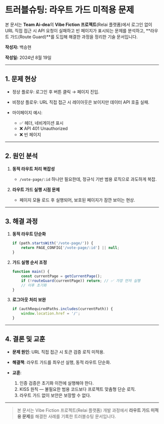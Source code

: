 # 트러블슈팅: 라우트 가드 미적용 문제

본 문서는 **Team Ai-dea**의 **Vibe Fiction 프로젝트**(Relai 플랫폼)에서 로그인 없이 URL 직접 접근 시 API 요청이 실패하고 빈 페이지가 표시되는 문제를 분석하고, \*\*라우트 가드(Route Guard)\*\*를 도입해 해결한 과정을 정리한 기술 문서입니다.

**작성자:** 백승현

**작성일:** 2024년 8월 19일

---

## 1. 문제 현상

* 정상 플로우: 로그인 후 버튼 클릭 → 페이지 진입.
* 비정상 플로우: URL 직접 접근 시 레이아웃은 보이지만 데이터 API 호출 실패.
* 마이페이지 예시:

  * ✅ 헤더, 네비게이션 표시
  * ❌ API 401 Unauthorized
  * ❌ 빈 페이지

---

## 2. 원인 분석

1. **동적 라우트 처리 복잡성**

   * `/vote-page/:id` 하나만 필요한데, 정규식 기반 범용 로직으로 과도하게 복잡.

2. **라우트 가드 실행 시점 문제**

   * 페이지 모듈 로드 후 실행되어, 보호된 페이지가 잠깐 보이는 현상.

---

## 3. 해결 과정

1. **동적 라우트 단순화**

   ```javascript
   if (path.startsWith('/vote-page/')) {
       return PAGE_CONFIG['/vote-page/:id'] || null;
   }
   ```

2. **가드 실행 순서 조정**

   ```javascript
   function main() {
       const currentPage = getCurrentPage();
       if (!routeGuard(currentPage)) return; // ✅ 가장 먼저 실행
       // 이후 초기화
   }
   ```

3. **로그아웃 처리 보완**

   ```javascript
   if (authRequiredPaths.includes(currentPath)) {
       window.location.href = '/';
   }
   ```

---

## 4. 결론 및 교훈

* **문제 원인**: URL 직접 접근 시 토큰 검증 로직 미적용.
* **해결책**: 라우트 가드를 최우선 실행, 동적 라우트 단순화.
* **교훈**:

  1. 인증 검증은 초기화 이전에 실행해야 한다.
  2. KISS 원칙 — 불필요한 범용 코드보다 프로젝트 맞춤형 단순 로직.
  3. 라우트 가드 없이 보안은 보장할 수 없다.

---

> 본 문서는 Vibe Fiction 프로젝트(Relai 플랫폼) 개발 과정에서 **라우트 가드 미적용 문제**를 해결한 사례를 기록한 트러블슈팅 문서입니다.
